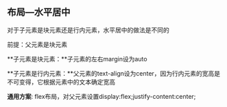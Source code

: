 ## 布局—水平居中

对于子元素是块元素还是行内元素，水平居中的做法是不同的

前提：父元素是块元素

**子元素是块元素：**子元素的左右margin设为auto

**子元素是行内元素：**父元素的text-align设为center，因为行内元素的宽高是不可变得，它根据元素中的文本确定宽高



**通用方案**: flex布局，对父元素设置display:flex;justify-content:center;

